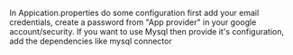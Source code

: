 In Appication.properties do some configuration
 first add your email credentials, create a password from "App provider" in your google account/security.
 If you want to use Mysql then provide it's configuration, add the dependencies like mysql connector
 
